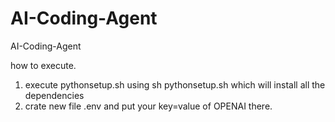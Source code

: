 # AI-Coding-Agent
AI-Coding-Agent


how to execute.
1) execute pythonsetup.sh using sh pythonsetup.sh which will install all the dependencies
2) crate new file .env and put your key=value of OPENAI there.